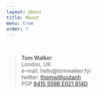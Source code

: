 ```yaml
---
layout: about
title: About
menu: true
order: 7
---
```

<br>
<blockquote>
<div dir="ltr"><strong>Tom Walker</strong></div>
<div dir="ltr" style="text-align: left;">London, UK</div>
<div dir="ltr" style="text-align: left;">e-mail: hello@tomwalker.fyi</div>
<div dir="ltr" style="text-align: left;">twitter: <a href="<a href="https://twitter.com/thomwithoutanh">thomwithoutanh</a> </div>
<div dir="ltr" style="text-align: left;">PGP <a href="https://keybase.io/thomwithoutanh">8415 559B E021 814D</a></blockquote>
